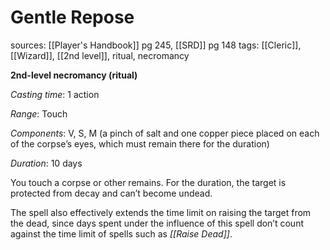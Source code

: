 # Gentle Repose
sources: [[Player's Handbook]] pg 245, [[SRD]] pg 148
tags: [[Cleric]], [[Wizard]], [[2nd level]], ritual, necromancy

**2nd-level necromancy (ritual)**

*Casting time*: 1 action

*Range*: Touch

*Components*: V, S, M (a pinch of salt and one copper piece placed on each of the corpse’s eyes, which must remain there for the duration)

*Duration*: 10 days

You touch a corpse or other remains. For the duration, the target is protected from decay and can’t become undead.

The spell also effectively extends the time limit on raising the target from the dead, since days spent under the influence of this spell don’t count against the time limit of spells such as *[[Raise Dead]]*.
